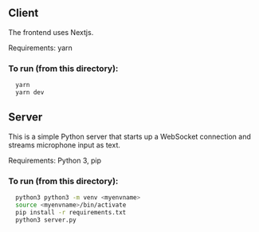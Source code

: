 ## Client

The frontend uses Nextjs.

Requirements: yarn

### To run (from this directory):

```bash
  yarn
  yarn dev
```

## Server

This is a simple Python server that starts up a WebSocket connection and streams microphone input as text.

Requirements: Python 3, pip

### To run (from this directory):

```bash
  python3 python3 -m venv <myenvname>
  source <myenvname>/bin/activate
  pip install -r requirements.txt
  python3 server.py
```
